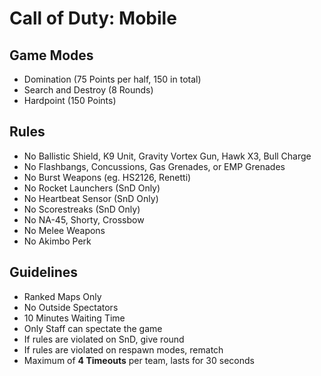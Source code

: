 # Call of Duty: Mobile

## Game Modes
- Domination (75 Points per half, 150 in total)
- Search and Destroy (8 Rounds)
- Hardpoint (150 Points)

## Rules
- No Ballistic Shield, K9 Unit, Gravity Vortex Gun, Hawk X3, Bull Charge
- No Flashbangs, Concussions, Gas Grenades, or EMP Grenades
- No Burst Weapons (eg. HS2126, Renetti)
- No Rocket Launchers (SnD Only)
- No Heartbeat Sensor (SnD Only)
- No Scorestreaks (SnD Only)
- No NA-45, Shorty, Crossbow
- No Melee Weapons
- No Akimbo Perk

## Guidelines
- Ranked Maps Only
- No Outside Spectators
- 10 Minutes Waiting Time
- Only Staff can spectate the game
- If rules are violated on SnD, give round
- If rules are violated on respawn modes, rematch
- Maximum of **4 Timeouts** per team, lasts for 30 seconds